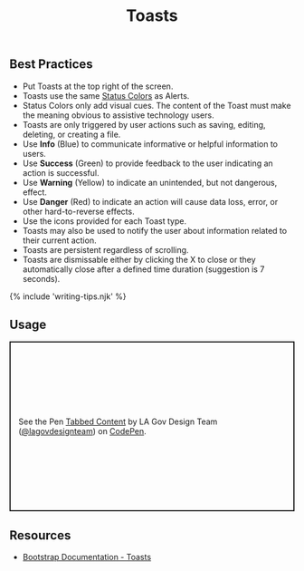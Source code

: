 ﻿---
title: Toasts
summary: Toasts are a lightweight notification relaying information related to the user's actions.
tags: components
layout: guide
eleventyNavigation:
  key: Toasts
  parent: Components
  order: 340
  excerpt: Toasts are a lightweight notification relaying information related to the user's actions.
  img: /img/illustrations/illus-toasts.svg
---

## Best Practices

- Put Toasts at the top right of the screen.
- Toasts use the same [Status Colors](/foundation/status-colors) as Alerts.
- Status Colors only add visual cues. The content of the Toast must make the meaning obvious to assistive technology users.
- Toasts are only triggered by user actions such as saving, editing, deleting, or creating a file.
- Use **Info** (Blue) to communicate informative or helpful information to users.
- Use **Success** (Green) to provide feedback to the user indicating an action is successful.
- Use **Warning** (Yellow) to indicate an unintended, but not dangerous, effect.
- Use **Danger** (Red) to indicate an action will cause data loss, error, or other hard-to-reverse effects.
- Use the icons provided for each Toast type.
- Toasts may also be used to notify the user about information related to their current action.
- Toasts are persistent regardless of scrolling.
- Toasts are dismissable either by clicking the X to close or they automatically close after a defined time duration (suggestion is 7 seconds).

{% include 'writing-tips.njk' %}

## Usage

<p class="codepen" data-height="300" data-default-tab="html,result" data-slug-hash="wBvNjbq" data-pen-title="Tabbed Content" data-editable="true" data-user="lagovdesignteam" style="height: 300px; box-sizing: border-box; display: flex; align-items: center; justify-content: center; border: 2px solid; margin: 1em 0; padding: 1em;">
  <span>See the Pen <a href="https://codepen.io/lagovdesignteam/pen/wBvNjbq">
  Tabbed Content</a> by LA Gov Design Team (<a href="https://codepen.io/lagovdesignteam">@lagovdesignteam</a>)
  on <a href="https://codepen.io">CodePen</a>.</span>
</p>
<script async src="https://public.codepenassets.com/embed/index.js"></script>

## Resources

- [Bootstrap Documentation - Toasts](https://getbootstrap.com/docs/5.3/components/toasts/)
